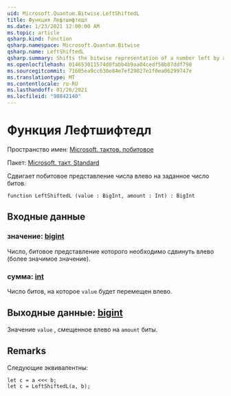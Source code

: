 ```yaml
---
uid: Microsoft.Quantum.Bitwise.LeftShiftedL
title: Функция Лефтшифтедл
ms.date: 1/23/2021 12:00:00 AM
ms.topic: article
qsharp.kind: function
qsharp.namespace: Microsoft.Quantum.Bitwise
qsharp.name: LeftShiftedL
qsharp.summary: Shifts the bitwise representation of a number left by a given number of bits.
ms.openlocfilehash: 014653011574d0fabb4b9aa04cedf58b87ddf798
ms.sourcegitcommit: 71605ea9cc630e84e7ef29027e1f0ea06299747e
ms.translationtype: MT
ms.contentlocale: ru-RU
ms.lasthandoff: 01/26/2021
ms.locfileid: "98842140"
---
```

# <a name="leftshiftedl-function"></a>Функция Лефтшифтедл

Пространство имен: [Microsoft. тактов. побитовое](xref:Microsoft.Quantum.Bitwise)

Пакет: [Microsoft. такт. Standard](https://nuget.org/packages/Microsoft.Quantum.Standard)


Сдвигает побитовое представление числа влево на заданное число битов.

```qsharp
function LeftShiftedL (value : BigInt, amount : Int) : BigInt
```


## <a name="input"></a>Входные данные

### <a name="value--bigint"></a>значение: [bigint](xref:microsoft.quantum.lang-ref.bigint)

Число, битовое представление которого необходимо сдвинуть влево (более значимое значение).


### <a name="amount--int"></a>сумма: [int](xref:microsoft.quantum.lang-ref.int)

Число битов, на которое `value` будет перемещен влево.



## <a name="output--bigint"></a>Выходные данные: [bigint](xref:microsoft.quantum.lang-ref.bigint)

Значение `value` , смещенное влево на `amount` биты.

## <a name="remarks"></a>Remarks

Следующие эквивалентны:

```qsharp
let c = a <<< b;
let c = LeftShiftedL(a, b);
```